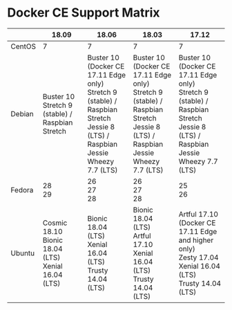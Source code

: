 # Docker CE Support Matrix

| | 18.09 | 18.06 | 18.03 | 17.12  |
|---|---|---|---|---|
|CentOS|7|7|7|7|
|Debian|Buster 10<br/>Stretch 9 (stable) / Raspbian Stretch|Buster 10 (Docker CE 17.11 Edge only)<br/>Stretch 9 (stable) / Raspbian Stretch<br/>Jessie 8 (LTS) / Raspbian Jessie<br/>Wheezy 7.7 (LTS)|Buster 10 (Docker CE 17.11 Edge only)<br/>Stretch 9 (stable) / Raspbian Stretch<br/>Jessie 8 (LTS) / Raspbian Jessie<br/>Wheezy 7.7 (LTS)|Buster 10 (Docker CE 17.11 Edge only)<br/>Stretch 9 (stable) / Raspbian Stretch<br/>Jessie 8 (LTS) / Raspbian Jessie<br/>Wheezy 7.7 (LTS)|
|Fedora|28<br/>29|26<br/>27<br/>28|26<br/>27<br/>28|25<br/>26|
|Ubuntu|Cosmic 18.10<br/>Bionic 18.04 (LTS)<br/>Xenial 16.04 (LTS)|Bionic 18.04 (LTS)<br/>Xenial 16.04 (LTS)<br/>Trusty 14.04 (LTS)|Bionic 18.04 (LTS)<br/>Artful 17.10<br/>Xenial 16.04 (LTS)<br/>Trusty 14.04 (LTS)|Artful 17.10 (Docker CE 17.11 Edge and higher only)<br/>Zesty 17.04<br/>Xenial 16.04 (LTS)<br/>Trusty 14.04 (LTS)|